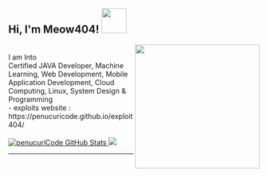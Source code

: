 <h2>Hi, I'm Meow404! <img src="https://media.giphy.com/media/12oufCB0MyZ1Go/giphy.gif" width="50"></h2>
<img align='right' src="https://steamuserimages-a.akamaihd.net/ugc/788539568426486687/A953AF6B5645E476D70A4187E7DF7B1B55B5444F/" width="250">
<br/>
I am Into
<br/>
Certified JAVA Developer, Machine Learning, Web Development, Mobile Application Development, Cloud Computing, Linux, System Design & Programming
<br>
- exploits website : https://penucuricode.github.io/exploit404/

<br>

<br/>

<a href="https://github.com/penucuriCode">
  <img src="https://github-readme-stats.vercel.app/api?username=penucuriCode&show_icons=true&theme=blue-green&layout=compact" alt="penucuriCode GitHub Stats" />
</a>
<a href="https://github.com/evildevill">
  <img src="https://github-readme-stats.vercel.app/api/top-langs/?username=penucuriCode&show_icons=true&theme=blue-green&layout=compact" alt"Most use languages"/>
</a>
<br />

*************
